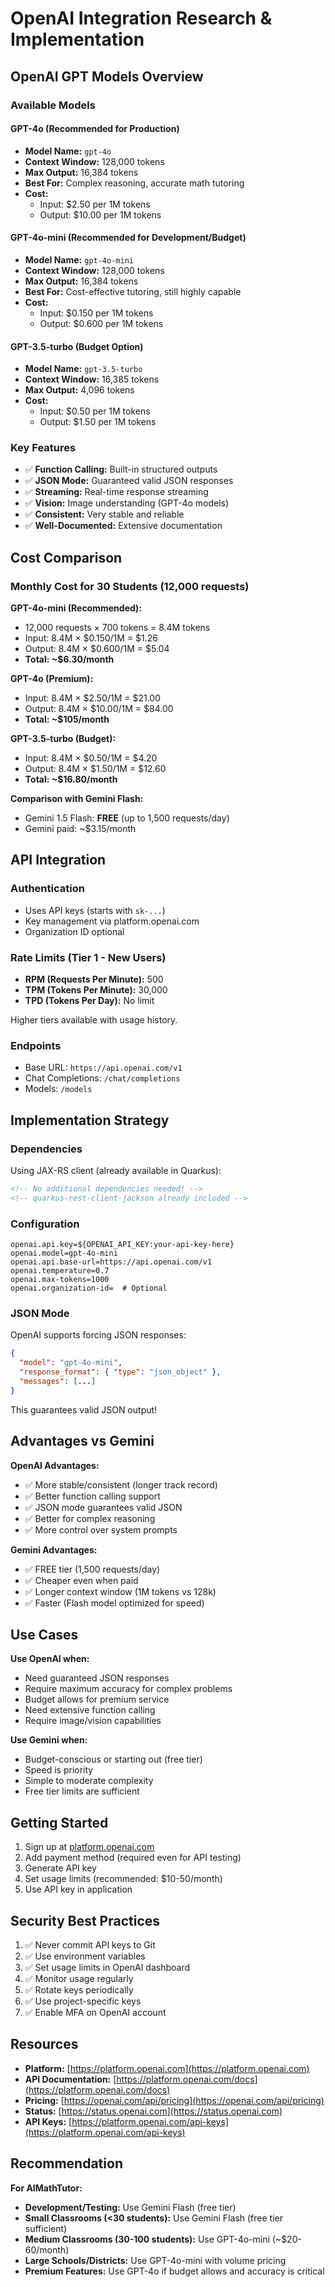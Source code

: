 # OpenAI Integration Research & Implementation

## OpenAI GPT Models Overview

### Available Models

#### GPT-4o (Recommended for Production)

- **Model Name:** `gpt-4o`
- **Context Window:** 128,000 tokens
- **Max Output:** 16,384 tokens
- **Best For:** Complex reasoning, accurate math tutoring
- **Cost:**
  - Input: $2.50 per 1M tokens
  - Output: $10.00 per 1M tokens

#### GPT-4o-mini (Recommended for Development/Budget)

- **Model Name:** `gpt-4o-mini`
- **Context Window:** 128,000 tokens
- **Max Output:** 16,384 tokens
- **Best For:** Cost-effective tutoring, still highly capable
- **Cost:**
  - Input: $0.150 per 1M tokens
  - Output: $0.600 per 1M tokens

#### GPT-3.5-turbo (Budget Option)

- **Model Name:** `gpt-3.5-turbo`
- **Context Window:** 16,385 tokens
- **Max Output:** 4,096 tokens
- **Cost:**
  - Input: $0.50 per 1M tokens
  - Output: $1.50 per 1M tokens

### Key Features

- ✅ **Function Calling:** Built-in structured outputs
- ✅ **JSON Mode:** Guaranteed valid JSON responses
- ✅ **Streaming:** Real-time response streaming
- ✅ **Vision:** Image understanding (GPT-4o models)
- ✅ **Consistent:** Very stable and reliable
- ✅ **Well-Documented:** Extensive documentation

## Cost Comparison

### Monthly Cost for 30 Students (12,000 requests)

**GPT-4o-mini (Recommended):**

- 12,000 requests × 700 tokens = 8.4M tokens
- Input: 8.4M × $0.150/1M = $1.26
- Output: 8.4M × $0.600/1M = $5.04
- **Total: ~$6.30/month**

**GPT-4o (Premium):**

- Input: 8.4M × $2.50/1M = $21.00
- Output: 8.4M × $10.00/1M = $84.00
- **Total: ~$105/month**

**GPT-3.5-turbo (Budget):**

- Input: 8.4M × $0.50/1M = $4.20
- Output: 8.4M × $1.50/1M = $12.60
- **Total: ~$16.80/month**

**Comparison with Gemini Flash:**

- Gemini 1.5 Flash: **FREE** (up to 1,500 requests/day)
- Gemini paid: ~$3.15/month

## API Integration

### Authentication

- Uses API keys (starts with `sk-...`)
- Key management via platform.openai.com
- Organization ID optional

### Rate Limits (Tier 1 - New Users)

- **RPM (Requests Per Minute):** 500
- **TPM (Tokens Per Minute):** 30,000
- **TPD (Tokens Per Day):** No limit

Higher tiers available with usage history.

### Endpoints

- Base URL: `https://api.openai.com/v1`
- Chat Completions: `/chat/completions`
- Models: `/models`

## Implementation Strategy

### Dependencies

Using JAX-RS client (already available in Quarkus):

```xml
<!-- No additional dependencies needed! -->
<!-- quarkus-rest-client-jackson already included -->
```

### Configuration

```properties
openai.api.key=${OPENAI_API_KEY:your-api-key-here}
openai.model=gpt-4o-mini
openai.api.base-url=https://api.openai.com/v1
openai.temperature=0.7
openai.max-tokens=1000
openai.organization-id=  # Optional
```

### JSON Mode

OpenAI supports forcing JSON responses:

```json
{
  "model": "gpt-4o-mini",
  "response_format": { "type": "json_object" },
  "messages": [...]
}
```

This guarantees valid JSON output!

## Advantages vs Gemini

**OpenAI Advantages:**

- ✅ More stable/consistent (longer track record)
- ✅ Better function calling support
- ✅ JSON mode guarantees valid JSON
- ✅ Better for complex reasoning
- ✅ More control over system prompts

**Gemini Advantages:**

- ✅ FREE tier (1,500 requests/day)
- ✅ Cheaper even when paid
- ✅ Longer context window (1M tokens vs 128k)
- ✅ Faster (Flash model optimized for speed)

## Use Cases

**Use OpenAI when:**

- Need guaranteed JSON responses
- Require maximum accuracy for complex problems
- Budget allows for premium service
- Need extensive function calling
- Require image/vision capabilities

**Use Gemini when:**

- Budget-conscious or starting out (free tier)
- Speed is priority
- Simple to moderate complexity
- Free tier limits are sufficient

## Getting Started

1. Sign up at [platform.openai.com](https://platform.openai.com)
2. Add payment method (required even for API testing)
3. Generate API key
4. Set usage limits (recommended: $10-50/month)
5. Use API key in application

## Security Best Practices

1. ✅ Never commit API keys to Git
2. ✅ Use environment variables
3. ✅ Set usage limits in OpenAI dashboard
4. ✅ Monitor usage regularly
5. ✅ Rotate keys periodically
6. ✅ Use project-specific keys
7. ✅ Enable MFA on OpenAI account

## Resources

- **Platform:** [https://platform.openai.com](https://platform.openai.com)
- **API Documentation:** [https://platform.openai.com/docs](https://platform.openai.com/docs)
- **Pricing:** [https://openai.com/api/pricing](https://openai.com/api/pricing)
- **Status:** [https://status.openai.com](https://status.openai.com)
- **API Keys:** [https://platform.openai.com/api-keys](https://platform.openai.com/api-keys)

## Recommendation

**For AIMathTutor:**

- **Development/Testing:** Use Gemini Flash (free tier)
- **Small Classrooms (<30 students):** Use Gemini Flash (free tier sufficient)
- **Medium Classrooms (30-100 students):** Use GPT-4o-mini (~$20-60/month)
- **Large Schools/Districts:** Use GPT-4o-mini with volume pricing
- **Premium Features:** Use GPT-4o if budget allows and accuracy is critical
